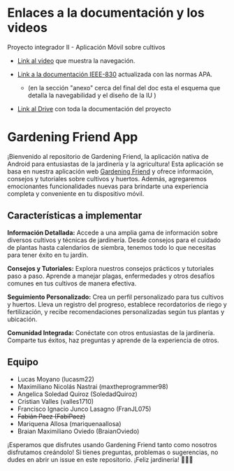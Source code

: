 # Enlaces a la documentación y los videos
Proyecto integrador II - Aplicación Móvil sobre cultivos

- <a href="https://www.loom.com/share/63aee668fad04bf1b2edbf2062ae7fef?sid=927b5baf-ef01-4d7b-8d30-3b3c88620c2e" target="_blank">Link al video</a> que muestra la navegación.
  
- <a href="https://docs.google.com/document/d/1lRg-yKvwBIguV8TajI58RLuEXQpCmc4c/edit?usp=drive_link&ouid=116033859405214608468&rtpof=true&sd=true" target="_blank">Link a la documentación IEEE-830</a> actualizada con las normas APA.
  - (en la sección "anexo" cerca del final del doc esta el esquema que detalla la navegabilidad y el diseño de la IU )

- <a href="https://drive.google.com/drive/folders/1jvOtI5ZTYeYy9Uwog_EuemVVGawyfB4N?usp=sharing" target="_blank">Link al Drive</a> con toda la documentación del proyecto

# Gardening Friend App

¡Bienvenido al repositorio de Gardening Friend, la aplicación nativa de Android para entusiastas de la jardinería y la agricultura! Esta aplicación se basa en nuestra aplicación web <a href="https://github.com/SoledadQuiroz/FullStack-ProyectoIntegrador" target="_blank">Gardening Friend</a> y ofrece información, consejos y tutoriales sobre cultivos y huertos. Además, agregaremos emocionantes funcionalidades nuevas para brindarte una experiencia completa y conveniente en tu dispositivo móvil.

## Características a implementar

**Información Detallada:** Accede a una amplia gama de información sobre diversos cultivos y técnicas de jardinería. Desde consejos para el cuidado de plantas hasta calendarios de siembra, tenemos todo lo que necesitas para tener éxito en tu jardín.

**Consejos y Tutoriales:** Explora nuestros consejos prácticos y tutoriales paso a paso. Aprende a manejar plagas, enfermedades y otros desafíos comunes en tus cultivos de manera efectiva.

**Seguimiento Personalizado:** Crea un perfil personalizado para tus cultivos y huertos. Lleva un registro del progreso, establece recordatorios de riego y fertilización, y recibe recomendaciones personalizadas según tus plantas y ubicación.

**Comunidad Integrada:** Conéctate con otros entusiastas de la jardinería. Comparte tus éxitos, haz preguntas y aprende de la experiencia de otros.

## Equipo

- Lucas Moyano (lucasm22)
- Maximiliano Nicolás Nastrai (maxtheprogrammer98)
- Angelica Soledad Quiroz (SoledadQuiroz)
- Cristian Valles (valles1710)
- Francisco Ignacio Junco Lasagno (FranJL075)
- ~~Fabián Paez (FabiPaez)~~
- Mariquena Allosa (mariquenaallosa)
- Braian Maximiliano Oviedo (BraianOviedo)

¡Esperamos que disfrutes usando Gardening Friend tanto como nosotros disfrutamos creándolo! Si tienes preguntas, problemas o sugerencias, no dudes en abrir un issue en este repositorio. ¡Feliz jardinería! 🌱🌼🌿
